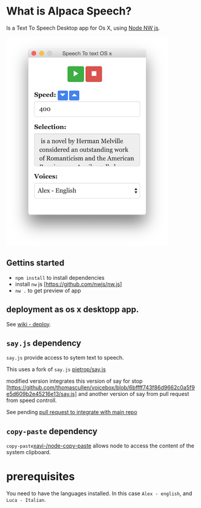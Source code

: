 # What is Alpaca Speech?
Is a Text To Speech Desktop app for Os X, using [Node NW js](https://github.com/nwjs/nw.js).

![screenshot](screenshot.png)

<!-- ## Working version of app
You can download a working version of the app from [here](stt/osx64/tts.app) -->

## Gettins started

- `npm install` to install dependencies 
- install `nw` js [https://github.com/nwjs/nw.js]
- `nw .` to get preview of app

<!-- - install `nwbuild` [repo here](https://github.com/nwjs/nw-builder) `npm install nw-builder -save`
- run `nwbuild -p osx64 -o . ..` to package the app for os x. [more info here for cross os compatibility](https://github.com/nwjs/nw-builder#usage) -->

## deployment as os x desktopp app.

See [wiki - deploy](https://github.com/pietrop/alpaca_speech/wiki/Deploy).

## `say.js` dependency
`say.js` provide access to sytem text to speech.
<!-- (it's cross platform,mac,linux,pc). -->
This uses a fork of `say.js` [pietrop/say.js](https://github.com/pietrop/say.js)

modified version integrates this version of say for stop 
[https://github.com/thomascullen/voicebox/blob/6bffff743f86d9662c0a5f9e5d609b2e45216e13/say.js] and another version of say from pull request from speed controll.

See pending [pull request to integrate with main repo](https://github.com/Marak/say.js/pull/31)


<!-- which if you need to install on another project you can do so using 

```
npm install pietrop/say.js -save
``` -->


## `copy-paste` dependency

`copy-paste`[xavi-/node-copy-paste](https://github.com/xavi-/node-copy-paste) allows node to access the content of the system clipboard.

<!-- ## os x native look 

https://github.com/GoBijan/maverix -->

# prerequisites

You need to have the languages installed.
In this case `Alex - english`, and `Luca - Italian`.


